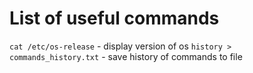 # List of useful commands

`cat /etc/os-release` - display version of os
`history > commands_history.txt` - save history of commands to file